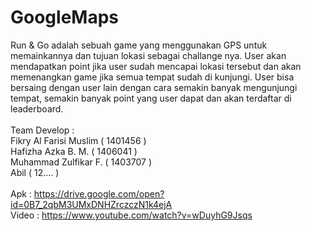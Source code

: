 # GoogleMaps
Run & Go adalah sebuah game yang menggunakan GPS untuk memainkannya dan tujuan lokasi sebagai challange nya. User akan mendapatkan point jika user sudah mencapai lokasi tersebut dan akan memenangkan game jika semua tempat sudah di kunjungi. User bisa bersaing dengan user lain dengan cara semakin banyak mengunjungi tempat, semakin banyak point yang user dapat dan akan terdaftar di leaderboard.
</br></br>
Team Develop : </br>
Fikry Al Farisi Muslim ( 1401456 ) </br>
Hafizha Azka B. M. ( 1406041 )</br>
Muhammad Zulfikar F. ( 1403707 )</br>
Abil ( 12.... )</br>
</br>
Apk : https://drive.google.com/open?id=0B7_2qbM3UMxDNHZrczczN1k4ejA</br>
Video : https://www.youtube.com/watch?v=wDuyhG9Jsqs</br>
</br>
